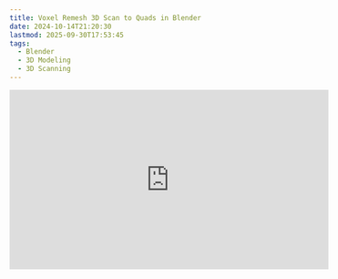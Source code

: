 ```yaml
---
title: Voxel Remesh 3D Scan to Quads in Blender
date: 2024-10-14T21:20:30
lastmod: 2025-09-30T17:53:45
tags:
  - Blender
  - 3D Modeling
  - 3D Scanning
---
```


<div class="iframe-16-9-container">
<iframe class="youTubeIframe" width="560" height="315" src="https://www.youtube.com/embed/-8A4AWW4y24?rel=0" title="YouTube video player" frameborder="0" allow="accelerometer; autoplay; clipboard-write; encrypted-media; gyroscope; picture-in-picture; web-share" referrerpolicy="strict-origin-when-cross-origin" allowfullscreen></iframe>
</div>
</div>
